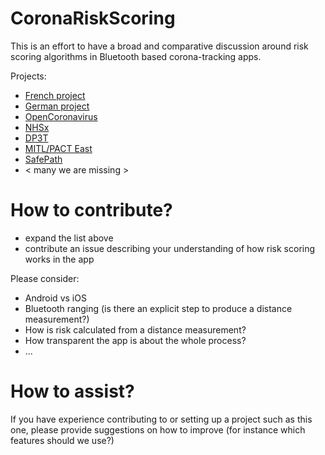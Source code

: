 # CoronaRiskScoring

This is an effort to have a broad and comparative discussion around risk scoring algorithms in Bluetooth based corona-tracking apps. 

Projects:
- [French project](https://gitlab.inria.fr/stopcovid19)
- [German project](https://github.com/corona-warn-app)
- [OpenCoronavirus](https://github.com/open-coronavirus)
- [NHSx](https://github.com/nhsx/)
- [DP3T](https://github.com/DP-3T/)
- [MITL/PACT East](https://github.com/mitll/)
- [SafePath](https://github.com/Path-Check)
- < many we are missing >


# How to contribute?

* expand the list above
* contribute an issue describing your understanding of how risk scoring works in the app

Please consider:
* Android vs iOS
* Bluetooth ranging (is there an explicit step to produce a distance measurement?)
* How is risk calculated from a distance measurement?
* How transparent the app is about the whole process?
* ...

# How to assist?
If you have experience contributing to or setting up a project such as this one, please provide suggestions on how to improve (for instance which features should we use?)
